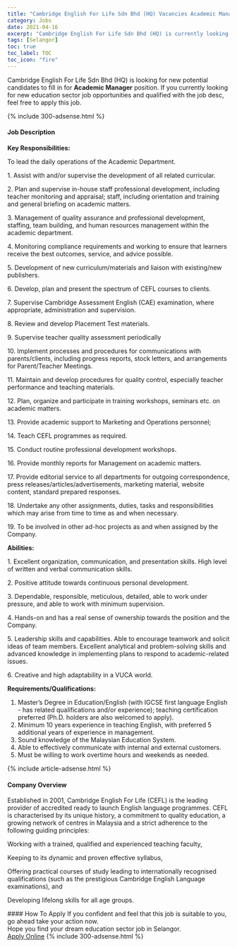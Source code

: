 ```yaml
---
title: "Cambridge English For Life Sdn Bhd (HQ) Vacancies Academic Manager" 
category: Jobs 
date: 2021-04-16 
excerpt: "Cambridge English For Life Sdn Bhd (HQ) is currently looking for suitable person to fill in the Academic Manager which positioned at Selangor" 
tags: [Selangor] 
toc: true 
toc_label: TOC 
toc_icon: "fire" 
--- 
```


<p>Cambridge English For Life Sdn Bhd (HQ) is looking for new potential candidates to fill in for <b>Academic Manager</b> position. If you currently looking for new education sector job opportunities and qualified with the job desc, feel free to apply this job.
</p>{% include 300-adsense.html %} 
<div><div><h4>Job Description</h4></div><div><div><span><div><p><strong>Key Responsibilities:</strong></p><p>To lead the daily operations of the Academic Department.</p><p>1. Assist with and/or supervise the development of all related curricular.</p><p>2. Plan and supervise in-house staff professional development, including teacher monitoring and appraisal; staff, including orientation and training and general briefing on academic matters.</p><p>3. Management of quality assurance and professional development, staffing, team building, and human resources management within the academic department.</p><p>4. Monitoring compliance requirements and working to ensure that learners receive the best outcomes, service, and advice possible.</p><p>5. Development of new curriculum/materials and liaison with existing/new publishers.</p><p>6. Develop, plan and present the spectrum of CEFL courses to clients.</p><p>7. Supervise Cambridge Assessment English (CAE) examination, where appropriate, administration and supervision.</p><p>8. Review and develop Placement Test materials.</p><p>9. Supervise teacher quality assessment periodically</p><p>10. Implement processes and procedures for communications with parents/clients, including progress reports, stock letters, and arrangements for Parent/Teacher Meetings.</p><p>11. Maintain and develop procedures for quality control, especially teacher performance and teaching materials.</p><p>12. Plan, organize and participate in training workshops, seminars etc. on academic matters.</p><p>13. Provide academic support to Marketing and Operations personnel;</p><p>14. Teach CEFL programmes as required.</p><p>15. Conduct routine professional development workshops.</p><p>16. Provide monthly reports for Management on academic matters.</p><p>17. Provide editorial service to all departments for outgoing correspondence, press releases/articles/advertisements, marketing material, website content, standard prepared responses.</p><p>18. Undertake any other assignments, duties, tasks and responsibilities which may arise from time to time as and when necessary.</p><p>19. To be involved in other ad-hoc projects as and when assigned by the Company.</p><p><strong>Abilities:</strong></p><p>1. Excellent organization, communication, and presentation skills. High level of written and verbal communication skills.</p><p>2. Positive attitude towards continuous personal development.</p><p>3. Dependable, responsible, meticulous, detailed, able to work under pressure, and able to work with minimum supervision.</p><p>4. Hands-on and has a real sense of ownership towards the position and the Company.</p><p>5. Leadership skills and capabilities. Able to encourage teamwork and solicit ideas of team members. Excellent analytical and problem-solving skills and advanced knowledge in implementing plans to respond to academic-related issues.</p><p>6. Creative and high adaptability in a VUCA world.</p><p><strong>Requirements/Qualifications:</strong></p><ol><li>Master&#8217;s Degree in Education/English (with IGCSE first language English - has related qualifications and/or experience); teaching certification preferred (Ph.D. holders are also welcomed to apply).</li><li>Minimum 10 years experience in teaching English, with preferred 5 additional years of experience in management.</li><li>Sound knowledge of the Malaysian Education System.</li><li>Able to effectively communicate with internal and external customers.</li><li>Must be willing to work overtime hours and weekends as needed.</li></ol></div></span></div></div></div> 
{% include article-adsense.html %} 
<div><div><h4>Company Overview</h4></div><div><div><span><div><p>Established in 2001, Cambridge English For Life (CEFL) is the leading provider of accredited ready to launch English language programmes. CEFL is characterised by its unique history, a commitment to quality education, a growing network of centres in Malaysia and a strict adherence to the following guiding principles:</p><p>Working with a trained, qualified and experienced teaching faculty,</p><p>Keeping to its dynamic and proven effective syllabus,</p><p>Offering practical courses of study leading to internationally recognised qualifications (such as the prestigious Cambridge English Language examinations), and</p><p>Developing lifelong skills for all age groups.</p></div></span></div></div></div> 
#### How To Apply 
If you confident and feel that this job is suitable to you, go ahead take your action now. <br/> 
Hope you find your dream education sector job in Selangor. <br/> 
<a href="https://www.jobstreet.com.my/en/job/academic-manager-4540016?jobId=jobstreet-my-job-4540016" class="btn btn--info" target="_blank" rel="nofollow noopenner">Apply Online</a> 
{% include 300-adsense.html %} 